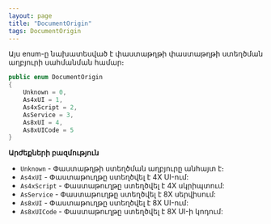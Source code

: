 ```yaml
---
layout: page
title: "DocumentOrigin" 
tags: DocumentOrigin
---
```


Այս enum-ը նախատեսված է փաստաթղթի փաստաթղթի ստեղծման աղբյուրի սահմանման համար։

```c#
public enum DocumentOrigin
{
    Unknown = 0,
    As4xUI = 1,
    As4xScript = 2,
    AsService = 3,
    As8xUI = 4,
    As8xUICode = 5
}
```

**Արժեքների բազմություն**

* `Unknown` - Փաստաթղթի ստեղծման աղբյուրը անհայտ է։
* `As4xUI` - Փաստաթուղթը ստեղծվել է 4X UI-ում:
* `As4xScript` - Փաստաթուղթը ստեղծվել է 4X սկրիպտում:
* `AsService` - Փաստաթուղթը ստեղծվել է 8X սերվիսում:
* `As8xUI` - Փաստաթուղթը ստեղծվել է 8X UI-ում:
* `As8xUICode` - Փաստաթուղթը ստեղծվել է 8X UI-ի կոդում:
